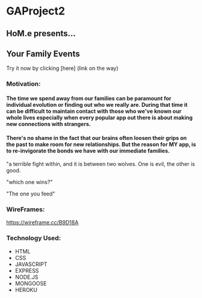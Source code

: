 # GAProject2
## HoM.e presents...
## **Your Family Events**

Try it now by clicking [here] (link on the way)

### Motivation:
#### The time we spend away from our families can be paramount for individual evolution or finding out who we really are. During that time it can be difficult to maintain contact with those who we've known our whole lives especially when every popular app out there is about making new connections with strangers. 

#### There's no shame in the fact that our brains often loosen their grips on the past to make room for new relationships. But the reason for MY app, is to re-invigorate the bonds we have with our immediate families. 

"a terrible fight within, and it is between two wolves. One is evil, the other is good.

"which one wins?"

"The one you feed"

### WireFrames:
https://wireframe.cc/B9D18A

### Technology Used:
- HTML
- CSS
- JAVASCRIPT
- EXPRESS
- NODE.JS
- MONGOOSE
- HEROKU


